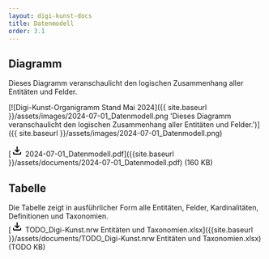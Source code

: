 ```yaml
---
layout: digi-kunst-docs
title: Datenmodell
order: 3.1
---
```



## Diagramm
Dieses Diagramm veranschaulicht den logischen Zusammenhang aller Entitäten und Felder.

[![Digi-Kunst-Organigramm Stand Mai 2024]({{ site.baseurl }}/assets/images/2024-07-01_Datenmodell.png 'Dieses Diagramm veranschaulicht den logischen Zusammenhang aller Entitäten und Felder.')]({{ site.baseurl }}/assets/images/2024-07-01_Datenmodell.png)

[<svg class="download-icon" xmlns="http://www.w3.org/2000/svg" height="24" viewBox="0 -960 960 960" width="24"><path d="M480-320 280-520l56-58 104 104v-326h80v326l104-104 56 58-200 200ZM240-160q-33 0-56.5-23.5T160-240v-120h80v120h480v-120h80v120q0 33-23.5 56.5T720-160H240Z"/></svg> 2024-07-01_Datenmodell.pdf]({{site.baseurl }}/assets/documents/2024-07-01_Datenmodell.pdf) (160 KB)


## Tabelle
Die Tabelle zeigt in ausführlicher Form alle Entitäten, Felder, Kardinalitäten, Definitionen und Taxonomien.\
[<svg class="download-icon" xmlns="http://www.w3.org/2000/svg" height="24" viewBox="0 -960 960 960" width="24"><path d="M480-320 280-520l56-58 104 104v-326h80v326l104-104 56 58-200 200ZM240-160q-33 0-56.5-23.5T160-240v-120h80v120h480v-120h80v120q0 33-23.5 56.5T720-160H240Z"/></svg> TODO_Digi-Kunst.nrw Entitäten und Taxonomien.xlsx]({{site.baseurl }}/assets/documents/TODO_Digi-Kunst.nrw Entitäten und Taxonomien.xlsx) (TODO KB)